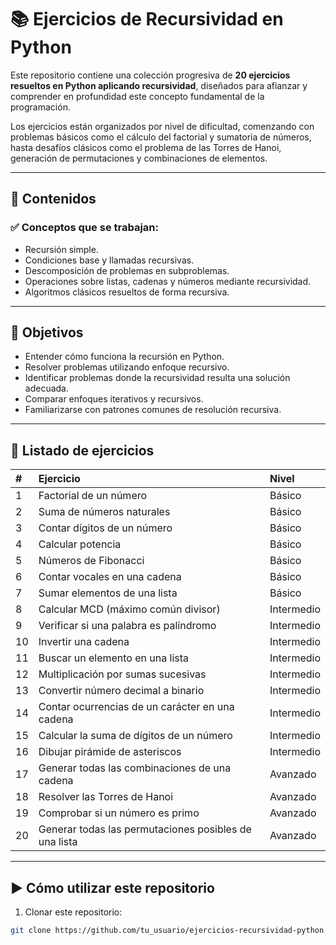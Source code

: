 # 📚 Ejercicios de Recursividad en Python

Este repositorio contiene una colección progresiva de **20 ejercicios resueltos en Python aplicando recursividad**, diseñados para afianzar y comprender en profundidad este concepto fundamental de la programación.

Los ejercicios están organizados por nivel de dificultad, comenzando con problemas básicos como el cálculo del factorial y sumatoria de números, hasta desafíos clásicos como el problema de las Torres de Hanoi, generación de permutaciones y combinaciones de elementos.

---

## 📌 Contenidos

### ✅ Conceptos que se trabajan:

- Recursión simple.
- Condiciones base y llamadas recursivas.
- Descomposición de problemas en subproblemas.
- Operaciones sobre listas, cadenas y números mediante recursividad.
- Algoritmos clásicos resueltos de forma recursiva.

---

## 🎯 Objetivos

- Entender cómo funciona la recursión en Python.
- Resolver problemas utilizando enfoque recursivo.
- Identificar problemas donde la recursividad resulta una solución adecuada.
- Comparar enfoques iterativos y recursivos.
- Familiarizarse con patrones comunes de resolución recursiva.

---

## 📝 Listado de ejercicios

| #  | Ejercicio                                              | Nivel       |
|:---|:-------------------------------------------------------|:------------|
| 1  | Factorial de un número                                  | Básico       |
| 2  | Suma de números naturales                                | Básico       |
| 3  | Contar dígitos de un número                              | Básico       |
| 4  | Calcular potencia                                         | Básico       |
| 5  | Números de Fibonacci                                      | Básico       |
| 6  | Contar vocales en una cadena                              | Básico       |
| 7  | Sumar elementos de una lista                              | Básico       |
| 8  | Calcular MCD (máximo común divisor)                       | Intermedio   |
| 9  | Verificar si una palabra es palíndromo                    | Intermedio   |
| 10 | Invertir una cadena                                        | Intermedio   |
| 11 | Buscar un elemento en una lista                            | Intermedio   |
| 12 | Multiplicación por sumas sucesivas                         | Intermedio   |
| 13 | Convertir número decimal a binario                         | Intermedio   |
| 14 | Contar ocurrencias de un carácter en una cadena            | Intermedio   |
| 15 | Calcular la suma de dígitos de un número                   | Intermedio   |
| 16 | Dibujar pirámide de asteriscos                             | Intermedio   |
| 17 | Generar todas las combinaciones de una cadena              | Avanzado     |
| 18 | Resolver las Torres de Hanoi                               | Avanzado     |
| 19 | Comprobar si un número es primo                            | Avanzado     |
| 20 | Generar todas las permutaciones posibles de una lista      | Avanzado     |

---

## ▶️ Cómo utilizar este repositorio

1. Clonar este repositorio:

```bash
git clone https://github.com/tu_usuario/ejercicios-recursividad-python.git
